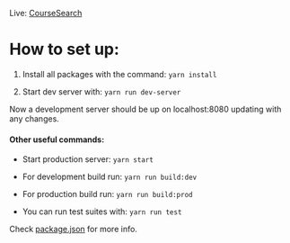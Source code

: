 Live: [CourseSearch](https://course-search-app.herokuapp.com/)

# How to set up:

1. Install all packages with the command:
```yarn install```

2. Start dev server with:
```yarn run dev-server```

Now a development server should be up on localhost:8080 updating with any changes.

#### Other useful commands:

* Start production server:
```yarn start```

* For development build run:
```yarn run build:dev```

* For production build run:
```yarn run build:prod```

* You can run test suites with:
```yarn run test```

Check [package.json](./package.json) for more info.